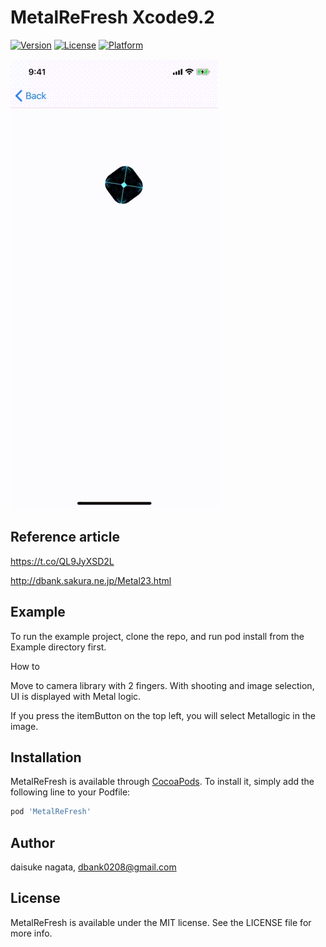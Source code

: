 # MetalReFresh Xcode9.2
[![Version](https://img.shields.io/cocoapods/v/MetalReFresh.svg?style=flat)](http://cocoapods.org/pods/MetalReFresh)
[![License](https://img.shields.io/cocoapods/l/MetalReFresh.svg?style=flat)](http://cocoapods.org/pods/MetalReFresh)
[![Platform](https://img.shields.io/cocoapods/p/MetalReFresh.svg?style=flat)](http://cocoapods.org/pods/MetalReFresh)


![](https://github.com/daisukenagata/MetalReFresh/blob/master/MetalMove.gif?raw=true)

## Reference article
https://t.co/QL9JyXSD2L

http://dbank.sakura.ne.jp/Metal23.html

## Example
To run the example project, clone the repo, and run pod install from the Example directory first.

How to

Move to camera library with 2 fingers. With shooting and image selection, UI is displayed with Metal logic.


If you press the itemButton on the top left, you will select Metallogic in the image.

## Installation

MetalReFresh is available through [CocoaPods](http://cocoapods.org). To install
it, simply add the following line to your Podfile:

```ruby
pod 'MetalReFresh'
```

## Author

daisuke nagata, dbank0208@gmail.com

## License

MetalReFresh is available under the MIT license. See the LICENSE file for more info.
